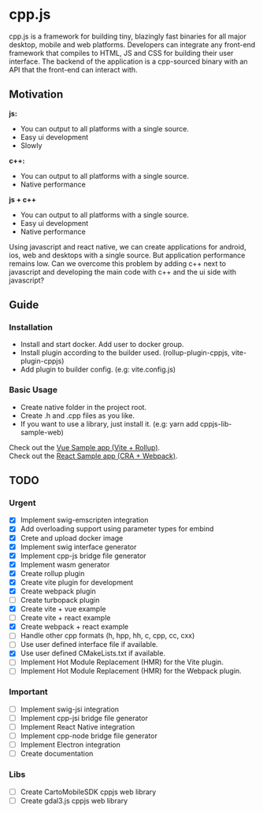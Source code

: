 # cpp.js

cpp.js is a framework for building tiny, blazingly fast binaries for all major desktop, mobile and web platforms. Developers can integrate any front-end framework that compiles to HTML, JS and CSS for building their user interface. The backend of the application is a cpp-sourced binary with an API that the front-end can interact with.

## Motivation
**js:**
- You can output to all platforms with a single source.
- Easy ui development
- Slowly

**c++:**
- You can output to all platforms with a single source.
- Native performance

**js + c++**
- You can output to all platforms with a single source.
- Easy ui development
- Native performance

Using javascript and react native, we can create applications for android, ios, web and desktops with a single source. But application performance remains low. Can we overcome this problem by adding c++ next to javascript and developing the main code with c++ and the ui side with javascript?

## Guide
### Installation
- Install and start docker. Add user to docker group.
- Install plugin according to the builder used. (rollup-plugin-cppjs, vite-plugin-cppjs)
- Add plugin to builder config. (e.g: vite.config.js)

### Basic Usage
- Create native folder in the project root.
- Create .h and .cpp files as you like.
- If you want to use a library, just install it. (e.g: yarn add cppjs-lib-sample-web)

Check out the [Vue Sample app (Vite + Rollup)](https://github.com/bugra9/cpp.js/tree/main/samples/cppjs-sample-vue-vite).  
Check out the [React Sample app (CRA + Webpack)](https://github.com/bugra9/cpp.js/tree/main/samples/cppjs-sample-react-cra).  

## TODO

### Urgent
- [x] Implement swig-emscripten integration
- [x] Add overloading support using parameter types for embind
- [x] Crete and upload docker image
- [x] Implement swig interface generator
- [x] Implement cpp-js bridge file generator
- [x] Implement wasm generator
- [x] Create rollup plugin
- [x] Create vite plugin for development
- [x] Create webpack plugin
- [ ] Create turbopack plugin
- [x] Create vite + vue example
- [ ] Create vite + react example
- [x] Create webpack + react example
- [ ] Handle other cpp formats (h, hpp, hh, c, cpp, cc, cxx)
- [ ] Use user defined interface file if available.
- [x] Use user defined CMakeLists.txt if available.
- [ ] Implement Hot Module Replacement (HMR) for the Vite plugin.
- [ ] Implement Hot Module Replacement (HMR) for the Webpack plugin.

### Important
- [ ] Implement swig-jsi integration
- [ ] Implement cpp-jsi bridge file generator
- [ ] Implement React Native integration
- [ ] Implement cpp-node bridge file generator
- [ ] Implement Electron integration
- [ ] Create documentation

### Libs
- [ ] Create CartoMobileSDK cppjs web library
- [ ] Create gdal3.js cppjs web library
